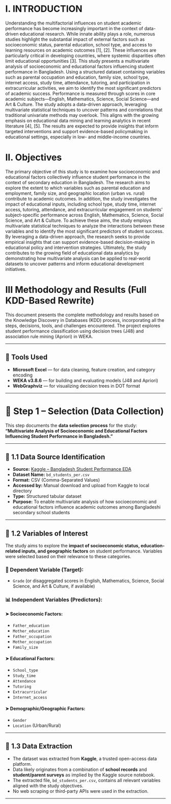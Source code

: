 # I. INTRODUCTION
Understanding the multifactorial influences on student academic performance has become increasingly important in the context of data-driven educational research. While innate ability plays a role, numerous studies highlight the substantial impact of external factors such as socioeconomic status, parental education, school type, and access to learning resources on academic outcomes [1], [2]. These influences are particularly critical in developing countries, where systemic disparities often limit educational opportunities [3].
This study presents a multivariate analysis of socioeconomic and educational factors influencing student performance in Bangladesh. Using a structured dataset containing variables such as parental occupation and education, family size, school type, internet access, study time, attendance, tutoring, and participation in extracurricular activities, we aim to identify the most significant predictors of academic success. Performance is measured through scores in core academic subjects—English, Mathematics, Science, Social Science—and Art & Culture.
The study adopts a data-driven approach, leveraging multivariate statistical techniques to uncover patterns and correlations that traditional univariate methods may overlook. This aligns with the growing emphasis on educational data mining and learning analytics in recent literature [4], [5]. The results are expected to provide insights that inform targeted interventions and support evidence-based policymaking in educational settings, especially in low- and middle-income countries.

# II. Objectives
The primary objective of this study is to examine how socioeconomic and educational factors collectively influence student performance in the context of secondary education in Bangladesh. The research aims to explore the extent to which variables such as parental education and employment, family size, and geographic location (urban vs. rural) contribute to academic outcomes. In addition, the study investigates the impact of educational inputs, including school type, study time, internet access, tutoring, attendance, and extracurricular engagement on students' subject-specific performance across English, Mathematics, Science, Social Science, and Art & Culture.
To achieve these aims, the study employs multivariate statistical techniques to analyze the interactions between these variables and to identify the most significant predictors of student success. By leveraging a data-driven approach, the research seeks to provide empirical insights that can support evidence-based decision-making in educational policy and intervention strategies. Ultimately, the study contributes to the growing field of educational data analytics by demonstrating how multivariate analysis can be applied to real-world datasets to uncover patterns and inform educational development initiatives.



# III Methodology and Results (Full KDD-Based Rewrite)

This document presents the complete methodology and results based on the Knowledge Discovery in Databases (KDD) process, incorporating all the steps, decisions, tools, and challenges encountered. The project explores student performance classification using decision trees (J48) and association rule mining (Apriori) in WEKA.

---

## 📌 Tools Used

* **Microsoft Excel** — for data cleaning, feature creation, and category encoding
* **WEKA v3.8.6** — for building and evaluating models (J48 and Apriori)
* **WebGraphviz** — for visualizing decision trees in DOT format

---

# 📘 Step 1 – Selection (Data Collection)

This step documents the **data selection process** for the study:
**“Multivariate Analysis of Socioeconomic and Educational Factors Influencing Student Performance in Bangladesh.”**

---

## 📌 1.1 Data Source Identification

* **Source:** [Kaggle – Bangladesh Student Performance EDA](https://www.kaggle.com/code/ashikshahriar/bangladesh-student-performance-eda/input)
* **Dataset Name:** `bd_students_per.csv`
* **Format:** CSV (Comma-Separated Values)
* **Accessed by:** Manual download and upload from Kaggle to local directory
* **Type:** Structured tabular dataset
* **Purpose:** To enable multivariate analysis of how socioeconomic and educational factors influence academic outcomes among Bangladeshi secondary school students

---

## 📌 1.2 Variables of Interest

The study aims to explore the **impact of socioeconomic status, education-related inputs, and geographic factors** on student performance. Variables were selected based on their relevance to these categories.

### 🎯 Dependent Variable (Target):

* `Grade` (or disaggregated scores in English, Mathematics, Science, Social Science, and Art & Culture, if available)

### 📊 Independent Variables (Predictors):

#### ➤ Socioeconomic Factors:

* `Father_education`
* `Mother_education`
* `Father_occupation`
* `Mother_occupation`
* `Family_size`

#### ➤ Educational Factors:

* `School_type`
* `Study_time`
* `Attendance`
* `Tutoring`
* `Extracurricular`
* `Internet_access`

#### ➤ Demographic/Geographic Factors:

* `Gender`
* `Location` (Urban/Rural)

---

## 📌 1.3 Data Extraction

* The dataset was extracted from **Kaggle**, a trusted open-access data platform.
* Data likely originates from a combination of **school records** and **student/parent surveys** as implied by the Kaggle source notebook.
* The extracted file, `bd_students_per.csv`, contains all relevant variables aligned with the study objectives.
* No web scraping or third-party APIs were used in the extraction.

---



